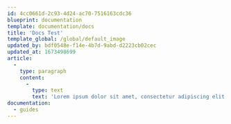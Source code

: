 ```yaml
---
id: 4cc0661d-2c93-4d24-ac70-7516163cdc36
blueprint: documentation
template: documentation/docs
title: 'Docs Test'
template_global: /global/default_image
updated_by: bdf0548e-f14e-4b7d-9abd-d2223cb02cec
updated_at: 1673498699
article:
  -
    type: paragraph
    content:
      -
        type: text
        text: 'Lorem ipsum dolor sit amet, consectetur adipiscing elit. Morbi vulputate ultricies augue in molestie. Aliquam rhoncus ultrices euismod. Morbi auctor scelerisque lacus, nec vehicula eros tempus at. Vestibulum scelerisque finibus leo ac aliquam. Fusce maximus non metus ac facilisis. Sed id nunc a ante interdum efficitur.'
documentation:
  - guides
---
```

